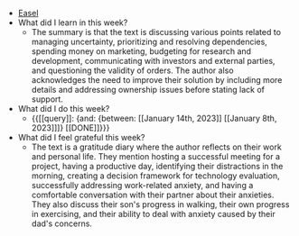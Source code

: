 - [Easel](https://arc.net/e/7EA5E913-6951-4E1B-9727-F3C7D4E4A97A)
- What did I learn in this week?
    - The summary is that the text is discussing various points related to managing uncertainty, prioritizing and resolving dependencies, spending money on marketing, budgeting for research and development, communicating with investors and external parties, and questioning the validity of orders. The author also acknowledges the need to improve their solution by including more details and addressing ownership issues before stating lack of support.
- What did I do this week?
    - {{[[query]]: {and: {between: [[January 14th, 2023]] [[January 8th, 2023]]]} [[DONE]]}}}
- What did I feel grateful this week?
    - The text is a gratitude diary where the author reflects on their work and personal life. They mention hosting a successful meeting for a project, having a productive day, identifying their distractions in the morning, creating a decision framework for technology evaluation, successfully addressing work-related anxiety, and having a comfortable conversation with their partner about their anxieties. They also discuss their son's progress in walking, their own progress in exercising, and their ability to deal with anxiety caused by their dad's concerns.
